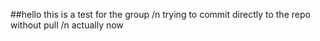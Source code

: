 ##hello 
this is a test for the group
/n trying to commit directly to the repo without pull
/n actually now